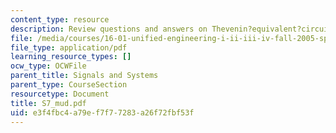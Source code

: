 ```yaml
---
content_type: resource
description: Review questions and answers on Thevenin?equivalent?circuit.
file: /media/courses/16-01-unified-engineering-i-ii-iii-iv-fall-2005-spring-2006/e3f4fbc4a79ef7f77283a26f72fbf53f_S7_mud.pdf
file_type: application/pdf
learning_resource_types: []
ocw_type: OCWFile
parent_title: Signals and Systems
parent_type: CourseSection
resourcetype: Document
title: S7_mud.pdf
uid: e3f4fbc4-a79e-f7f7-7283-a26f72fbf53f
---
```

